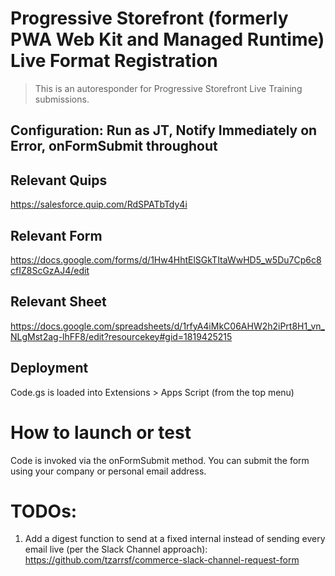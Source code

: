# Progressive Storefront (formerly PWA Web Kit and Managed Runtime) Live Format Registration

> This is an autoresponder for Progressive Storefront Live Training submissions.

## Configuration: Run as JT, Notify Immediately on Error, onFormSubmit throughout

## Relevant Quips
https://salesforce.quip.com/RdSPATbTdy4i

## Relevant Form
https://docs.google.com/forms/d/1Hw4HhtElSGkTItaWwHD5_w5Du7Cp6c8cfIZ8ScGzAJ4/edit

## Relevant Sheet
https://docs.google.com/spreadsheets/d/1rfyA4iMkC06AHW2h2iPrt8H1_vn_NLgMst2ag-lhFF8/edit?resourcekey#gid=1819425215

## Deployment

Code.gs is loaded into Extensions > Apps Script (from the top menu)

# How to launch or test

Code is invoked via the onFormSubmit method. You can submit the form using your company or personal email address.

# TODOs:

1. Add a digest function to send at a fixed internal instead of sending every email live (per the Slack Channel approach): https://github.com/tzarrsf/commerce-slack-channel-request-form

